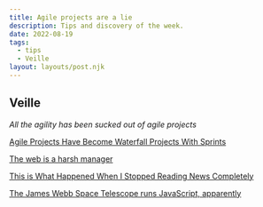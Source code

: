 ```yaml
---
title: Agile projects are a lie
description: Tips and discovery of the week.
date: 2022-08-19
tags:
  - tips
  - Veille
layout: layouts/post.njk
---
```


## Veille

<i>All the agility has been sucked out of agile projects</i>

[Agile Projects Have Become Waterfall Projects With Sprints](https://itnext.io/agile-projects-have-become-waterfall-projects-with-sprints-536141801856?gi=3dc978c17a2)

[The web is a harsh manager](https://daverupert.com/2022/08/web-is-a-harsh-manager/)

[This is What Happened When I Stopped Reading News Completely](https://productiveclub.com/stop-reading-news-impact/)

[The James Webb Space Telescope runs JavaScript, apparently](https://www.theverge.com/2022/8/18/23206110/james-webb-space-telescope-javascript-jwst-instrument-control)

